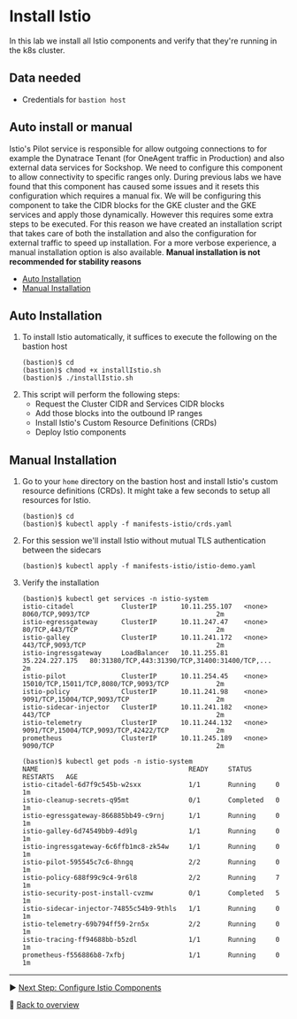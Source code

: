# Install Istio

In this lab we install all Istio components and verify that they're running in the k8s cluster.

## Data needed
* Credentials for `bastion host`

## Auto install or manual
Istio's Pilot service is responsible for allow outgoing connections to for example the Dynatrace Tenant (for OneAgent traffic in Production) and also external data services for Sockshop. We need to configure this component to allow connectivity to specific ranges only. During previous labs we have found that this component has caused some issues and it resets this configuration which requires a manual fix. We will be configuring this component to take the CIDR blocks for the GKE cluster and the GKE services and apply those dynamically. However this requires some extra steps to be executed. For this reason we have created an installation script that takes care of both the installation and also the configuration for external traffic to speed up installation. For a more verbose experience, a manual installation option is also available. **Manual installation is not recommended for stability reasons**

* [Auto Installation](#auto-installation)
* [Manual Installation](#manual-installation)

## Auto Installation

1. To install Istio automatically, it suffices to execute the following on the bastion host
    ```
    (bastion)$ cd
    (bastion)$ chmod +x installIstio.sh
    (bastion)$ ./installIstio.sh
    ```
1. This script will perform the following steps:
    - Request the Cluster CIDR and Services CIDR blocks
    - Add those blocks into the outbound IP ranges
    - Install Istio's Custom Resource Definitions (CRDs)
    - Deploy Istio components

## Manual Installation

1. Go to your `home` directory on the bastion host and install Istio's custom resource definitions (CRDs). It might take a few seconds to setup all resources for Istio.

    ```
    (bastion)$ cd
    (bastion)$ kubectl apply -f manifests-istio/crds.yaml
    ```

1. For this session we'll install Istio without mutual TLS authentication between the sidecars

    ```
    (bastion)$ kubectl apply -f manifests-istio/istio-demo.yaml
    ```

1. Verify the installation

    ```
    (bastion)$ kubectl get services -n istio-system
    istio-citadel            ClusterIP      10.11.255.107   <none>           8060/TCP,9093/TCP                                2m
    istio-egressgateway      ClusterIP      10.11.247.47    <none>           80/TCP,443/TCP                                   2m
    istio-galley             ClusterIP      10.11.241.172   <none>           443/TCP,9093/TCP                                 2m
    istio-ingressgateway     LoadBalancer   10.11.255.81    35.224.227.175   80:31380/TCP,443:31390/TCP,31400:31400/TCP,...   2m
    istio-pilot              ClusterIP      10.11.254.45    <none>           15010/TCP,15011/TCP,8080/TCP,9093/TCP            2m
    istio-policy             ClusterIP      10.11.241.98    <none>           9091/TCP,15004/TCP,9093/TCP                      2m
    istio-sidecar-injector   ClusterIP      10.11.241.182   <none>           443/TCP                                          2m
    istio-telemetry          ClusterIP      10.11.244.132   <none>           9091/TCP,15004/TCP,9093/TCP,42422/TCP            2m
    prometheus               ClusterIP      10.11.245.189   <none>           9090/TCP                                         2m
    ```

    ```
    (bastion)$ kubectl get pods -n istio-system
    NAME                                      READY     STATUS      RESTARTS   AGE
    istio-citadel-6d7f9c545b-w2sxx            1/1       Running     0          1m
    istio-cleanup-secrets-q95mt               0/1       Completed   0          1m
    istio-egressgateway-866885bb49-c9rnj      1/1       Running     0          1m
    istio-galley-6d74549bb9-4d9lg             1/1       Running     0          1m
    istio-ingressgateway-6c6ffb1mc8-zk54w     1/1       Running     0          1m
    istio-pilot-595545c7c6-8hngq              2/2       Running     0          1m
    istio-policy-688f99c9c4-9r6l8             2/2       Running     7          1m
    istio-security-post-install-cvzmw         0/1       Completed   5          1m
    istio-sidecar-injector-74855c54b9-9thls   1/1       Running     0          1m
    istio-telemetry-69b794ff59-2rn5x          2/2       Running     0          1m
    istio-tracing-ff94688bb-b5zdl             1/1       Running     0          1m
    prometheus-f556886b8-7xfbj                1/1       Running     0          1m
    ```

---

:arrow_forward: [Next Step: Configure Istio Components](../2_Configure_istio_components)

:arrow_up_small: [Back to overview](../)
